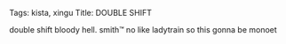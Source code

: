 Tags: kista, xingu
Title: DOUBLE SHIFT
  
double shift bloody hell. smith™ no like ladytrain so this gonna be monoet